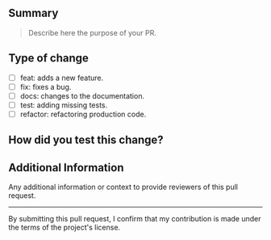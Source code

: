 ## Summary

> Describe here the purpose of your PR.

## Type of change

- [ ] feat: adds a new feature.
- [ ] fix: fixes a bug.
- [ ] docs: changes to the documentation.
- [ ] test: adding missing tests.
- [ ] refactor: refactoring production code.

## How did you test this change?

## Additional Information

Any additional information or context to provide reviewers of this pull request.

---

By submitting this pull request, I confirm that my contribution is made under the terms of the project's license.
